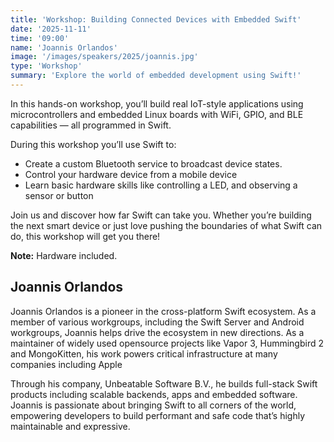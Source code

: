 ```yaml
---
title: 'Workshop: Building Connected Devices with Embedded Swift'
date: '2025-11-11'
time: '09:00'
name: 'Joannis Orlandos'
image: '/images/speakers/2025/joannis.jpg'
type: 'Workshop'
summary: 'Explore the world of embedded development using Swift!'
---
```


In this hands-on workshop, you’ll build real IoT-style applications using microcontrollers and embedded Linux boards with WiFi, GPIO, and BLE capabilities — all programmed in Swift.

During this workshop you’ll use Swift to:
- Create a custom Bluetooth service to broadcast device states.
- Control your hardware device from a mobile device
- Learn basic hardware skills like controlling a LED, and observing a sensor or button

Join us and discover how far Swift can take you. Whether you’re building the next smart device or just love pushing the boundaries of what Swift can do, this workshop will get you there!

**Note:** Hardware included.

## Joannis Orlandos

Joannis Orlandos is a pioneer in the cross-platform Swift ecosystem. As a member of various workgroups, including the Swift Server and Android workgroups, Joannis helps drive the ecosystem in new directions. As a maintainer of widely used opensource projects like Vapor 3, Hummingbird 2 and MongoKitten, his work powers critical infrastructure at many companies including Apple

Through his company, Unbeatable Software B.V., he builds full-stack Swift products including scalable backends, apps and embedded software. Joannis is passionate about bringing Swift to all corners of the world, empowering developers to build performant and safe code that’s highly maintainable and expressive.
